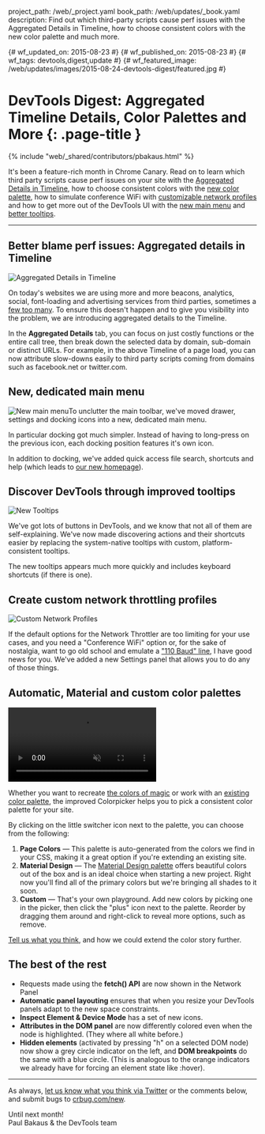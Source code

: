 project_path: /web/_project.yaml
book_path: /web/updates/_book.yaml
description: Find out which third-party scripts cause perf issues with the Aggregated Details in Timeline, how to choose consistent colors with the new color palette and much more.

{# wf_updated_on: 2015-08-23 #}
{# wf_published_on: 2015-08-23 #}
{# wf_tags: devtools,digest,update #}
{# wf_featured_image: /web/updates/images/2015-08-24-devtools-digest/featured.jpg #}

# DevTools Digest: Aggregated Timeline Details, Color Palettes and More {: .page-title }

{% include "web/_shared/contributors/pbakaus.html" %}



It's been a feature-rich month in Chrome Canary. Read on to learn which third party 
scripts cause perf issues on your site with the 
[Aggregated Details in Timeline](#heading=h.ygoxqwis9ean), how to choose 
consistent colors with the [new color palette](#heading=h.pty4fqjm0wri), how to 
simulate conference WiFi with [customizable network 
profiles](#heading=h.jlf8cle6q2eq) and how to get more out of the DevTools UI 
with the [new main menu](#heading=h.i5v8nj67xss6) and [better 
tooltips](#heading=h.mtnvakflivsg).

- - -

## Better blame perf issues: Aggregated details in Timeline

![Aggregated Details in Timeline](/web/updates/images/2015-08-24-devtools-digest/aggregated_details.png)

On today's websites we are using more and more beacons, analytics, social, 
font-loading and advertising services from third parties, sometimes a [few too 
many](https://www.youtube.com/watch?v=TBIM9zPuL-k). To ensure this doesn't 
happen and to give you visibility into the problem, we are introducing 
aggregated details to the Timeline.

In the **Aggregated Details** tab, you can focus on just costly functions or the 
entire call tree, then break down the selected data by domain, sub-domain or 
distinct URLs. For example, in the above Timeline of a page load, you can now 
attribute slow-downs easily to third party scripts coming from domains such as 
facebook.net or twitter.com.

## New, dedicated main menu

<img src="/web/updates/images/2015-08-24-devtools-digest/new_main_menu.png" alt="New main menu" class="attempt-left">To unclutter the main toolbar, we've moved drawer, settings and docking icons 
into a new, dedicated main menu.

In particular docking got much simpler. Instead of having to long-press on the 
previous icon, each docking position features it's own icon.

In addition to docking, we've added quick access file search, shortcuts and help 
(which leads to [our new 
homepage](/web/tools/chrome-devtools/)).

<div class="clearfix"></div>

## Discover DevTools through improved tooltips

![New Tooltips](/web/updates/images/2015-08-24-devtools-digest/tooltips.png)

We've got lots of buttons in DevTools, and we know that not all of them are 
self-explaining. We've now made discovering actions and their shortcuts easier 
by replacing the system-native tooltips with custom, platform-consistent 
tooltips.

The new tooltips appears much more quickly and includes keyboard shortcuts (if 
there is one).

## Create custom network throttling profiles

![Custom Network Profiles](/web/updates/images/2015-08-24-devtools-digest/network_throttling_profiles.png)

If the default options for the Network Throttler are too limiting for your use 
cases, and you need a "Conference WiFi" option or, for the sake of nostalgia, 
want to go old school and emulate a ["110 Baud" line](https://en.wikipedia.org/wiki/Bell_101), 
I have good news for you. We've added a new Settings panel that allows you to 
do any of those things.

## Automatic, Material and custom color palettes

<video autoplay muted src="/web/updates/images/2015-08-24-devtools-digest/color_palettes.mp4">
</video>

Whether you want to recreate [the colors of 
magic](http://www.colourlovers.com/blog/2008/04/19/octarine-the-imaginary-color-of-magic) 
or work with an [existing color 
palette](https://www.google.com/design/spec/style/color.html), the improved 
Colorpicker helps you to pick a consistent color palette for your site.

By clicking on the little switcher icon next to the palette, you can choose from 
the following:

1. **Page Colors** &mdash; This palette is auto-generated from the colors we find 
   in your CSS, making it a great option if you're extending an existing site.
1. **Material Design** &mdash; The [Material Design 
   palette](https://www.google.com/design/spec/style/color.html) offers 
   beautiful colors out of the box and is an ideal choice when starting a 
   new project. Right now you'll find all of the primary colors but we're 
   bringing all shades to it soon.
1. **Custom** &mdash; That's your own playground. Add new colors by picking one 
   in the picker, then click the "plus" icon next to the palette. Reorder by dragging 
   them around and right-click to reveal more options, such as remove.

[Tell us what you 
think](https://twitter.com/intent/tweet?text=%40ChromeDevTools), and how we 
could extend the color story further.

## The best of the rest

* Requests made using the **fetch() API** are now shown in the Network Panel
* **Automatic panel layouting** ensures that when you resize your DevTools  
  panels adapt to the new space constraints.
* **Inspect Element & Device Mode** has a set of new icons.
* **Attributes in the DOM panel** are now differently colored even when the node 
  is highlighted. (They where all white before.)
* **Hidden elements** (activated by pressing "h" on a selected DOM node) now show 
  a grey circle indicator on the left, and **DOM breakpoints** do the same with 
  a blue circle. (This is analogous to the orange indicators we already have for 
  forcing an element state like :hover).

- - -

As always, [let us know what you think via 
Twitter](https://twitter.com/intent/tweet?text=%40ChromeDevTools) or the 
comments below, and submit bugs to [crbug.com/new](https://crbug.com/new).

Until next month!  
Paul Bakaus & the DevTools team


